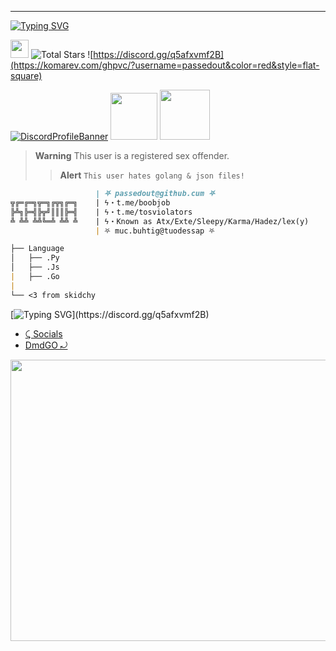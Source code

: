 <!--

.-. .-')                            
\  ( OO )                           
 ;-----.\  .-'),-----.  .-'),-----. 
 | .-.  | ( OO'  .-.  '( OO'  .-.  '
 | '-' /_)/   |  | |  |/   |  | |  |
 | .-. `. \_) |  |\|  |\_) |  |\|  |
 | |  \  |  \ |  | |  |  \ |  | |  |
 | '--'  /   `'  '-'  '   `'  '-'  '
 `------'      `-----'      `-----' 
-->
----
[![Typing SVG](https://readme-typing-svg.herokuapp.com?font=Yellowtail&duration=4000&color=AD0016&lines=Karma)](https://discord.gg/q5afxvmf2B)

 <a href="https://discord.gg/q5afxvmf2B" target="_blank"><img src="https://i.pinimg.com/originals/99/86/6d/99866d6fb755f86059bdd915af2f70d6.jpg" width="29" height="29"  target="_blank"></a> <img alt="Total Stars" src="https://img.shields.io/github/stars/passedout?style=for-the-badge&logo=Streamlit&color=darkred"> ![https://discord.gg/q5afxvmf2B](https://komarev.com/ghpvc/?username=passedout&color=red&style=flat-square)

[![DiscordProfileBanner](https://discord.c99.nl/widget/theme-1/426487419517272065.png)](https://discord.com) <a href='https://discord.gg/wcd8GZkVKt'>
<img src="https://cdn.discordapp.com/attachments/1040408080950759434/1041090401643270278/unknown.png" width="75" height="75" ></code></a>
<a href='https://discord.dog/1003739226870906981'> <img src="https://cdn.discordapp.com/attachments/1040408080950759434/1041089026079338586/97939997057.png" width="80" height="80" ></code></a>

> **Warning**
> This user is a registered sex offender.
> > **Alert**
> ```This user hates golang & json files!```
```md
                   | ⛧ passedout@github.cum ⛧
╦╔═╔═╗╦═╗╔╦╗╔═╗    | ϟ・t.me/boobjob
╠╩╗╠═╣╠╦╝║║║╠═╣    | ϟ・t.me/tosviolators
╩ ╩╩ ╩╩╚═╩ ╩╩ ╩    | ϟ・Known as Atx/Exte/Sleepy/Karma/Hadez/lex(y)
                   | ⛧ muc.buhtig@tuodessap ⛧

├── Language
│   ├── .Py
│   ├── .Js
|   ├── .Go
|
└── <3 from skidchy
```

[![Typing SVG](https://readme-typing-svg.herokuapp.com?duration=2100&color=F7C433&lines=Have+something+to+say%3F;Without..;genuine+legally+accepted+proof%3F;Talk+to+my+dick.)](https://discord.gg/q5afxvmf2B)

- [⤹ Socials](https://clippy.link/sex)
- [DmdGO ⤾](https://t.me/tosviolators)

<a href='https://discord.gg/q5afxvmf2B'>
<img src="https://data.whicdn.com/images/342088851/original.jpg" width="1000" height="450" ></code></a>
<!--

.-. .-')                            
\  ( OO )                           
 ;-----.\  .-'),-----.  .-'),-----. 
 | .-.  | ( OO'  .-.  '( OO'  .-.  '
 | '-' /_)/   |  | |  |/   |  | |  |
 | .-. `. \_) |  |\|  |\_) |  |\|  |
 | |  \  |  \ |  | |  |  \ |  | |  |
 | '--'  /   `'  '-'  '   `'  '-'  '
 `------'      `-----'      `-----' 
-->
----
